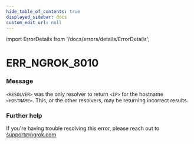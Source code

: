 ```yaml
---
hide_table_of_contents: true
displayed_sidebar: docs
custom_edit_url: null
---
```


import ErrorDetails from '/docs/errors/details/ErrorDetails';

# ERR_NGROK_8010

### Message
`<RESOLVER>` was the only resolver to return `<IP>` for the hostname `<HOSTNAME>`. This, or the other resolvers, may be returning incorrect results.

### Further help
If you're having trouble resolving this error, please reach out to [support@ngrok.com](mailto:support@ngrok.com?subject=Help%20with%20ERR_NGROK_8010)

<ErrorDetails error='err_ngrok_8010' />
